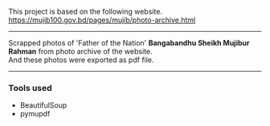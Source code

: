 This project is based on the following website.<br>
https://mujib100.gov.bd/pages/mujib/photo-archive.html
***
Scrapped photos of 'Father of the Nation' **Bangabandhu Sheikh Mujibur Rahman** from photo archive of the website. <br>
And these photos were exported as pdf file.
***
### Tools used 
- BeautifulSoup
- pymupdf
